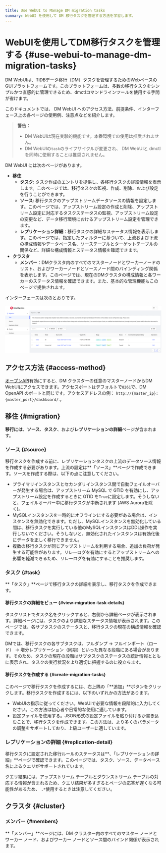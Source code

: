 ```yaml
---
title: Use WebUI to Manage DM migration tasks
summary: WebUI を使用して DM 移行タスクを管理する方法を学習します。
---
```


# WebUIを使用してDM移行タスクを管理する {#use-webui-to-manage-dm-migration-tasks}

DM WebUIは、TiDBデータ移行（DM）タスクを管理するためのWebベースのGUIプラットフォームです。このプラットフォームは、多数の移行タスクをシンプルかつ直感的に管理できるため、dmctlコマンドラインツールを使用する手間が省けます。

このドキュメントでは、 DM WebUI へのアクセス方法、前提条件、インターフェース上の各ページの使用例、注意点などを紹介します。

> **警告：**
>
> -   DM WebUIは現在実験的機能です。本番環境での使用は推奨されません。
> -   DM WebUIの`task`のライフサイクルが変更され、 DM WebUIと dmctl を同時に使用することは推奨されません。

DM WebUI には次のページがあります。

-   **移住**
    -   **タスク**: タスク作成のエントリを提供し、各移行タスクの詳細情報を表示します。このページでは、移行タスクの監視、作成、削除、および設定を行うことができます。
    -   **ソース**: 移行タスクのアップストリームデータソースの情報を設定します。このページでは、アップストリーム設定の作成と削除、アップストリーム設定に対応するタスクステータスの監視、アップストリーム設定の変更など、データ移行環境におけるアップストリーム設定を管理できます。
    -   **レプリケーション詳細**：移行タスクの詳細なステータス情報を表示します。このページでは、指定したフィルターに基づいて、上流および下流の構成情報やデータベース名、ソーステーブルとターゲットテーブルの関係など、詳細な構成情報とステータス情報を確認できます。
-   **クラスタ**
    -   **メンバー**：DMクラスタ内のすべてのマスターノードとワーカーノードのリスト、およびワーカーノードとソースノード間のバインディング関係を表示します。このページでは、現在のDMクラスタの構成情報と各ワーカーのステータス情報を確認できます。また、基本的な管理機能もこのページで提供されます。

インターフェースは次のとおりです。

![webui](/media/dm/dm-webui-preview-en.png)

## アクセス方法 {#access-method}

[オープンAPI](/dm/dm-open-api.md#maintain-dm-clusters-using-openapi)有効にすると、DM クラスターの任意のマスターノードからDM WebUIにアクセスできます。アクセスポートはデフォルトで`8261`で、DM OpenAPI のポートと同じです。アクセスアドレスの例： `http://{master_ip}:{master_port}/dashboard/` 。

## 移住 {#migration}

**移行には**、**ソース**、**タスク**、および**レプリケーションの詳細**ページが含まれます。

### ソース {#source}

移行タスクを作成する前に、レプリケーションタスクの上流のデータソース情報を作成する必要があります。上流の設定は**「ソース」**ページで作成できます。ソースを作成する際は、以下の点に注意してください。

-   プライマリインスタンスとセカンダリインスタンス間で自動フェイルオーバーが発生する場合は、アップストリーム MySQL で GTID を有効にし、アップストリーム設定を作成するときに GTID を`True`に設定します。そうしないと、フェイルオーバー中に移行タスクが中断されます (AWS Auroraを除く)。
-   MySQLインスタンスを一時的にオフラインにする必要がある場合は、インスタンスを無効化できます。ただし、MySQLインスタンスを無効化している間は、移行タスクを実行している他のMySQLインスタンスはDDL操作を実行しないでください。そうしないと、無効化されたインスタンスは有効化後にデータを正しく移行できません。
-   複数の移行タスクが同じアップストリームを利用する場合、追加の負荷が発生する可能性があります。リレーログを有効にするとアップストリームへの影響を軽減できるため、リレーログを有効にすることを推奨します。

### タスク {#task}

**「タスク」**ページで移行タスクの詳細を表示し、移行タスクを作成できます。

#### 移行タスクの詳細をビュー {#view-migration-task-details}

タスクリストでタスク名をクリックすると、右側から詳細ページが表示されます。詳細ページには、タスクのより詳細なステータス情報が表示されます。このページでは、各サブタスクのステータスと、移行タスクの現在の構成情報を確認できます。

DMでは、移行タスクの各サブタスクは、フルダンプ -&gt; フルインポート（ロード） -&gt; 増分レプリケーション（同期）といった異なる段階にある場合があります。そのため、タスクの現在の段階はサブタスクのステータスの統計情報とともに表示され、タスクの実行状況をより適切に把握するのに役立ちます。

#### 移行タスクを作成する {#create-migration-tasks}

このページで移行タスクを作成するには、右上隅の「**追加」**ボタンをクリックします。移行タスクを作成するには、以下のいずれかの方法があります。

-   WebUIの指示に従ってください。WebUIで必要な情報を段階的に入力してください。この方法は初心者や日常的な使用に適しています。
-   設定ファイルを使用する。JSON形式の設定ファイルを貼り付けるか書き込むことで、移行タスクを作成できます。この方法は、より多くのパラメータの調整をサポートしており、上級ユーザーに適しています。

### レプリケーションの詳細 {#replication-detail}

移行タスクに設定された移行ルールのステータスは**、「レプリケーションの詳細」**ページで確認できます。このページでは、タスク、ソース、データベース名によるクエリがサポートされています。

クエリ結果には、アップストリーム テーブルとダウンストリーム テーブルの対応する情報が含まれるため、クエリ結果が多すぎるとページの応答が遅くなる可能性があるため、 `.*`使用するときは注意してください。

## クラスタ {#cluster}

### メンバー {#members}

**「メンバー」**ページには、DM クラスター内のすべてのマスター ノードとワーカー ノード、およびワーカー ノードとソース間のバインド関係が表示されます。
